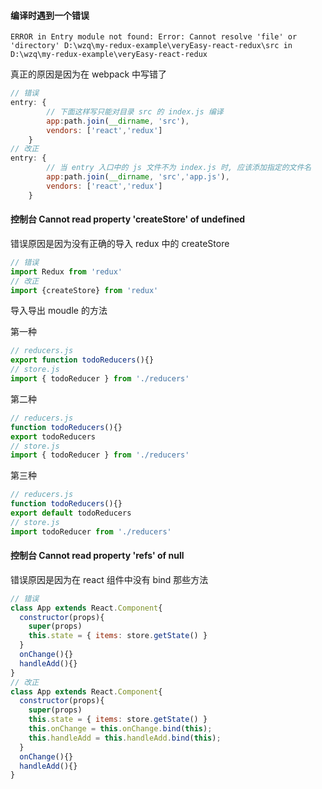#### 编译时遇到一个错误

```
ERROR in Entry module not found: Error: Cannot resolve 'file' or 'directory' D:\wzq\my-redux-example\veryEasy-react-redux\src in D:\wzq\my-redux-example\veryEasy-react-redux
```

真正的原因是因为在 webpack 中写错了

```javascript
// 错误
entry: {
   		// 下面这样写只能对目录 src 的 index.js 编译
        app:path.join(__dirname, 'src'),
        vendors: ['react','redux']
    }
// 改正
entry: {
  		// 当 entry 入口中的 js 文件不为 index.js 时, 应该添加指定的文件名
        app:path.join(__dirname, 'src','app.js'),
        vendors: ['react','redux']
    }
```

####  控制台 Cannot read property 'createStore' of undefined

错误原因是因为没有正确的导入 redux 中的 createStore

```javascript
// 错误
import Redux from 'redux'
// 改正
import {createStore} from 'redux'
```

导入导出 moudle 的方法

第一种

```javascript
// reducers.js
export function todoReducers(){}
// store.js
import { todoReducer } from './reducers'
```

第二种
```javascript
// reducers.js
function todoReducers(){}
export todoReducers
// store.js
import { todoReducer } from './reducers'
```

第三种
```javascript
// reducers.js
function todoReducers(){}
export default todoReducers
// store.js
import todoReducer from './reducers'
```

#### 控制台 Cannot read property 'refs' of null

错误原因是因为在 react 组件中没有 bind 那些方法

```javascript
// 错误
class App extends React.Component{
  constructor(props){
    super(props)
    this.state = { items: store.getState() }
  }
  onChange(){}
  handleAdd(){}
}
// 改正
class App extends React.Component{
  constructor(props){
    super(props)
    this.state = { items: store.getState() }
    this.onChange = this.onChange.bind(this);
    this.handleAdd = this.handleAdd.bind(this);
  }
  onChange(){}
  handleAdd(){}
}
```